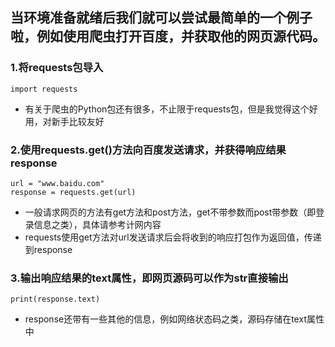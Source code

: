 ## 当环境准备就绪后我们就可以尝试最简单的一个例子啦，例如使用爬虫打开百度，并获取他的网页源代码。
### 1.将requests包导入
```
import requests
```
- 有关于爬虫的Python包还有很多，不止限于requests包，但是我觉得这个好用，对新手比较友好


### 2.使用requests.get()方法向百度发送请求，并获得响应结果response
```
url = "www.baidu.com"
response = requests.get(url)
```
- 一般请求网页的方法有get方法和post方法，get不带参数而post带参数（即登录信息之类），具体请参考计网内容
- requests使用get方法对url发送请求后会将收到的响应打包作为返回值，传递到response


### 3.输出响应结果的text属性，即网页源码可以作为str直接输出
```
print(response.text)
```
- response还带有一些其他的信息，例如网络状态码之类，源码存储在text属性中
